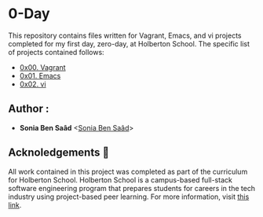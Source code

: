 # 0-Day

This repository contains files written for Vagrant, Emacs, and vi projects
completed for my first day, zero-day, at Holberton School. The specific list of
projects contained follows:

* [0x00. Vagrant](./0x00-vagrant)
* [0x01. Emacs](./0x01-emacs)
* [0x02. vi](./0x02-vi)

## Author :

* __Sonia Ben Saâd__ <[Sonia Ben Saâd](https://github.com/Soniabensaad)>

## Acknoledgements :pray:

All work contained in this project was completed as part of the curriculum for Holberton
School. Holberton School is a campus-based full-stack software engineering program that
prepares students for careers in the tech industry using project-based peer learning. For
more information, visit [this link](https://www.holbertonschool.com/).

